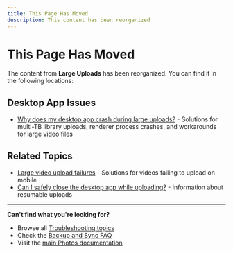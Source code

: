```yaml
---
title: This Page Has Moved
description: This content has been reorganized
---
```


# This Page Has Moved

The content from **Large Uploads** has been reorganized. You can find it in the following locations:

## Desktop App Issues
- [Why does my desktop app crash during large uploads?](/photos/faq/troubleshooting#large-uploads) - Solutions for multi-TB library uploads, renderer process crashes, and workarounds for large video files

## Related Topics
- [Large video upload failures](/photos/faq/troubleshooting#video-upload-failures) - Solutions for videos failing to upload on mobile
- [Can I safely close the desktop app while uploading?](/photos/faq/troubleshooting#photos-not-uploading) - Information about resumable uploads

---

**Can't find what you're looking for?**
- Browse all [Troubleshooting topics](/photos/faq/troubleshooting)
- Check the [Backup and Sync FAQ](/photos/faq/backup-and-sync)
- Visit the [main Photos documentation](/photos/)
